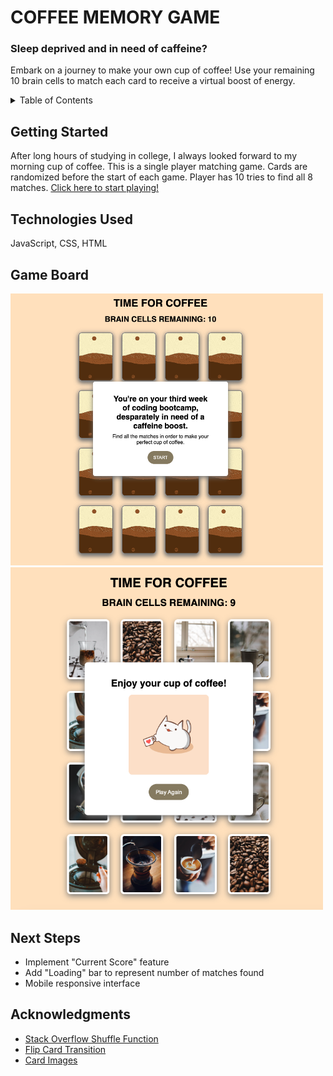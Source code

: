 <h1> COFFEE MEMORY GAME </h1>
<h3>Sleep deprived and in need of caffeine?</h3>
<p>Embark on a journey to make your own cup of coffee! Use your remaining 10 brain cells to match each card to receive a virtual boost of energy.
</p>

<!-- TABLE OF CONTENTS -->
<details>
  <summary>Table of Contents</summary>
  <ol>
    <li>
      <a href="#getting-started">Getting Started</a>
    </li>
    <li>
      <a href="#technologies-used">Technologies Used</a></li>
    </li>
    <li>
      <a href="#game-board">Game Board</a>
    </li>
    <li>
      <a href="#next-steps">Next Steps</a>
    </li>
    <li>
      <a href="#acknowledgments">Acknowledgements</a>
    </li>
  </ol>
</details>

## Getting Started

After long hours of studying in college, I always looked forward to my morning cup of coffee.
This is a single player matching game. Cards are randomized before the start of each game. Player has 10 tries to find all 8 matches.
<a href="https://dangabrielle.github.io/memory-game/">Click here to start playing!</a>

## Technologies Used

JavaScript, CSS, HTML

## Game Board

<img src="./images/readme_images/open page.png" width="500px"> 
<img src="./images/readme_images/winner popup.png" width="500px">

## Next Steps

<ul>
  <li> Implement "Current Score" feature
  <li> Add "Loading" bar to represent number of matches found
  <li> Mobile responsive interface
</ul>

## Acknowledgments

<ul>
  <li> <a href="https://www.webmound.com/shuffle-javascript-array/">Stack Overflow Shuffle Function</a>
  <li> <a href="https://www.w3schools.com/cssref/func_cubic-bezier.php">Flip Card Transition</a>
  <li> <a href="https://unsplash.com/">Card Images</a>
</ul>
